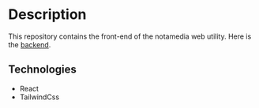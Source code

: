 # Description

This repository contains the front-end of the notamedia web utility. Here is the [backend](https://www.github.com/asyncxeno/notamedia).

## Technologies

- React
- TailwindCss
